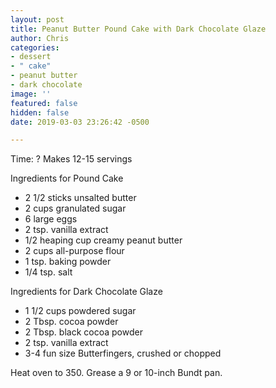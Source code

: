 ```yaml
---
layout: post
title: Peanut Butter Pound Cake with Dark Chocolate Glaze
author: Chris
categories:
- dessert
- " cake"
- peanut butter
- dark chocolate
image: ''
featured: false
hidden: false
date: 2019-03-03 23:26:42 -0500

---
```

Time: ? Makes 12-15 servings

Ingredients for Pound Cake

* 2 1/2 sticks unsalted butter
* 2 cups granulated sugar
* 6 large eggs
* 2 tsp. vanilla extract
* 1/2 heaping cup creamy peanut butter
* 2 cups all-purpose flour
* 1 tsp. baking powder
* 1/4 tsp. salt

Ingredients for Dark Chocolate Glaze

* 1 1/2 cups powdered sugar
* 2 Tbsp. cocoa powder
* 2 Tbsp. black cocoa powder
* 2 tsp. vanilla extract
* 3-4 fun size Butterfingers, crushed or chopped

Heat oven to 350. Grease a 9 or 10-inch Bundt pan.

 